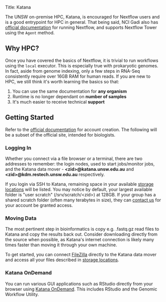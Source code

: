 Title: Katana

The UNSW on-premise HPC, Katana, is encouraged for Nextflow users and is a good entrypoint for HPC in general. That being said, NCI Gadi also has [official documentation](https://opus.nci.org.au/display/DAE/Nextflow) for running Nextflow, and supports Nextflow Tower using the `Agent` method.

## Why HPC?

Once you have covered the basics of Nextflow, it is trivial to run workflows using the `local` executor. This is especially true with prokaryotic genomes. In fact, aside from genome indexing, only a few steps in RNA-Seq consistently require over 16GB RAM for human reads. If you are new to HPC, we still think it's worth learning the basics so that:

1. You can use the same documentation for **any organism**
2. Runtime is no longer dependant on **number of samples**
3. It's much easier to receive technical **support**

## Getting Started

Refer to the [official documentation](https://docs.restech.unsw.edu.au/using_katana/accessing_katana/) for account creation. The following will be a subset of the official site, intended for biologists.

### Logging In

Whether you connect via a file browser or a terminal, there are two addresses to remember: the login nodes, used to start jobs/monitor jobs, and the Katana data mover - **<zid\>@katana.unsw.edu.au** and **<zid\>@kdm.restech.unsw.edu.au** respectively.

If you login via SSH to Katana, remaining space in your available [storage locations](https://docs.restech.unsw.edu.au/storage/storage_locations/#storage-summary) will be listed. You may notice by default, your largest available folder is "user scratch" (/srv/scratch/<zid\>) at 128GB. If your group has a shared scratch folder (often many terabytes in size), they can [contact us](https://docs.restech.unsw.edu.au/#contact-the-research-technology-services-team) for your account be granted access.

### Moving Data

The most pertinent step in bioinformatics is copy e.g. .fastq.gz read files to Katana and copy the results back out. Consider downloading directly from the source when possible, as Katana's internet connection is likely many times faster than moving it through your own machine.

To get started, you can connect [FileZilla](https://docs.restech.unsw.edu.au/storage/kdm/#filezilla) directly to the Katana data mover and access all your files described in [storage locations](https://docs.restech.unsw.edu.au/storage/storage_locations/#storage-summary).

### Katana OnDemand

You can run various GUI applications such as RStudio directly from your browser using [Katana OnDemand](https://docs.restech.unsw.edu.au/using_katana/ondemand/). This includes RStudio and the Genomic Workflow Utility.



